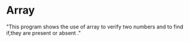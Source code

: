 # Array
"This program shows the use of array to verify two numbers and to find if,they are present or absent ."
